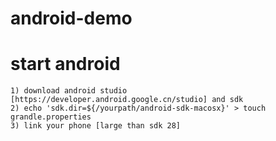 # android-demo

# start android
```
1) download android studio [https://developer.android.google.cn/studio] and sdk
2) echo 'sdk.dir=${/yourpath/android-sdk-macosx}' > touch grandle.properties
3) link your phone [large than sdk 28]
```


